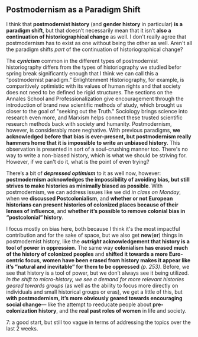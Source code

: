 ## Postmodernism as a Paradigm Shift

I think that **postmodernist history** (and **gender history** in particular) **is a paradigm shift**, but that doesn’t necessarily mean that it isn’t **also a continuation of historiographical change** as well. I don't really agree that postmodernism has to exist as one without being the other as well. Aren't all the paradigm shifts _part_ of the continuation of historiographical change?

The **_cynicism_** common in the different types of postmodernist historiography differs from the types of historiography we studied befor spring break significantly enough that I think we can call this a “postmodernist paradigm.” Enlightenment Historiography, for example, is comparitively optimistic with its values of human rights and that society does not need to be defined be rigid structures. The sections on the Annales School and Professionalization give encouragement through the introduction of brand new scientific methods of study, which brought us closer to the goal of "seeking out the Truth." Sociology brings science into research even more, and Marxism helps connect these trusted scientific research methods back with society and humanity. Postmodernism, however, is considerably more neghative. With previous paradigms, **we acknowledged before that bias is ever-present, but postmodernism really hammers home that it is impossible to write an unbiased history**. This observation is presented in sort of a soul-crushing manner too. There's no way to write a non-biased history, which is what we should be striving for. However, if we can't do it, what is the point of even trying?

There’s a bit of **_depressed optimism_** to it as well now, however: **postmodernism acknowledges the impossibility of avoiding bias, but still strives to make histories as minimally biased as possible**. With postmodernism, we can address issues like we did _in class on Monday_, when we **discussed Postcolonialism**, and **whether or not European historians can present histories of colonized places because of their lenses of influence**, and **whether it’s possible to remove colonial bias in “postcolonial” history**. 

I focus mostly on bias here, both because I think it's the most impactful contribution and for the sake of space, but we also get **new**(**er**) things in postmodernist history, like the **_outright_ acknowledgement that history is a tool of power in oppression**. The same way **colonialism has erased much of the history of colonized peoples** and **shifted it towards a more Euro-centric focus**, **women have been erased from history makes it appear like it’s “natural and inevitable” for them to be oppressed** _(p. 253)_. Before, we see that history is a tool of power, but we don’t always see it being utilized. _In the shift to micro-history, we see a demand for more relevant histories geared towards groups_ (as well as the ability to focus more directly on individuals and small historical groups or eras), we get a little of this, but **with postmodernism, it’s more obviously geared towards encouraging social change**— like the attempt to reeducate people about **pre-colonization history**, and the **real past roles of women** in life and society. 

7: a good start, but still too vague in terms of addressing the topics over the last 2 weeks.

